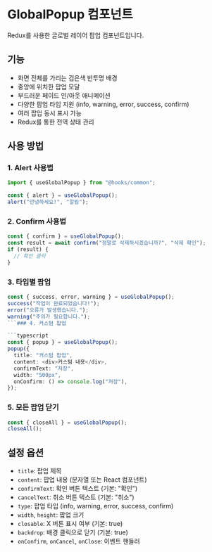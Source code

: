 # GlobalPopup 컴포넌트

Redux를 사용한 글로벌 레이어 팝업 컴포넌트입니다.

## 기능

- 화면 전체를 가리는 검은색 반투명 배경
- 중앙에 위치한 팝업 모달
- 부드러운 페이드 인/아웃 애니메이션
- 다양한 팝업 타입 지원 (info, warning, error, success, confirm)
- 여러 팝업 동시 표시 가능
- Redux를 통한 전역 상태 관리

## 사용 방법

### 1. Alert 사용법

```typescript
import { useGlobalPopup } from "@hooks/common";

const { alert } = useGlobalPopup();
alert("안녕하세요!", "알림");
```

### 2. Confirm 사용법

```typescript
const { confirm } = useGlobalPopup();
const result = await confirm("정말로 삭제하시겠습니까?", "삭제 확인");
if (result) {
  // 확인 클릭
}
```

### 3. 타입별 팝업

```typescript
const { success, error, warning } = useGlobalPopup();
success("작업이 완료되었습니다!");
error("오류가 발생했습니다.");
warning("주의가 필요합니다.");
```### 4. 커스텀 팝업

```typescript
const { popup } = useGlobalPopup();
popup({
  title: "커스텀 팝업",
  content: <div>커스텀 내용</div>,
  confirmText: "저장",
  width: "500px",
  onConfirm: () => console.log("저장"),
});
```

### 5. 모든 팝업 닫기

```typescript
const { closeAll } = useGlobalPopup();
closeAll();
```

## 설정 옵션

- `title`: 팝업 제목
- `content`: 팝업 내용 (문자열 또는 React 컴포넌트)
- `confirmText`: 확인 버튼 텍스트 (기본: "확인")
- `cancelText`: 취소 버튼 텍스트 (기본: "취소")
- `type`: 팝업 타입 (info, warning, error, success, confirm)
- `width`, `height`: 팝업 크기
- `closable`: X 버튼 표시 여부 (기본: true)
- `backdrop`: 배경 클릭으로 닫기 (기본: true)
- `onConfirm`, `onCancel`, `onClose`: 이벤트 핸들러